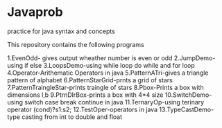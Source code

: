 # Javaprob
practice for java syntax and concepts

This repository contains the following programs

1.EvenOdd- gives output wheather number is even or odd
2.JumpDemo-using if else 
3.LoopsDemo-using while loop do while and for loop
4.Operator-Arithematic Operators in java
5.PatternATri-gives a triangle pattern of alphabet
6.PatternStarGrid-prnts a grid of stars
7.PatternTraingleStar-prints traingle of stars
8.Pbox-Prints a box with dimensions l,b
9.PtrnDlrBox-prints a box with 4*4 size
10.SwitchDemo-using switch case break continue in java
11.TernaryOp-using terinary operator (cond)?s1:s2;
12.TestOper-operators in java
13.TypeCastDemo-type casting from int to double and float
